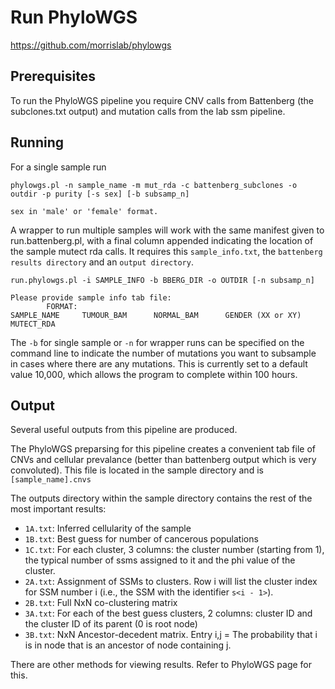 # Run PhyloWGS

https://github.com/morrislab/phylowgs

## Prerequisites

To run the PhyloWGS pipeline you require CNV calls from Battenberg (the subclones.txt output) and mutation calls from the lab ssm pipeline.

## Running
For a single sample run
```{bash}
phylowgs.pl -n sample_name -m mut_rda -c battenberg_subclones -o outdir -p purity [-s sex] [-b subsamp_n]

sex in 'male' or 'female' format. 
```
A wrapper to run multiple samples will work with the same manifest given to run.battenberg.pl, with a final column appended indicating the location of the sample mutect rda calls. It requires this `sample_info.txt`, the `battenberg results directory` and an `output directory`.

```{bash}
run.phylowgs.pl -i SAMPLE_INFO -b BBERG_DIR -o OUTDIR [-n subsamp_n]

Please provide sample info tab file:
        FORMAT:
SAMPLE_NAME     TUMOUR_BAM      NORMAL_BAM      GENDER (XX or XY)       MUTECT_RDA
```

The `-b` for single sample or `-n` for wrapper runs can be specified on the command line to indicate the number of mutations you want to subsample in cases where there are any mutations. This is currently set to a default value 10,000, which allows the program to complete within 100 hours. 

## Output
Several useful outputs from this pipeline are produced.

The PhyloWGS preparsing for this pipeline creates a convenient tab file of CNVs and cellular prevalance (better than battenberg output which is very convoluted). This file is located in the sample directory and is `[sample_name].cnvs`

The outputs directory within the sample directory contains the rest of the most important results:

* `1A.txt`: Inferred cellularity of the sample
* `1B.txt`: Best guess for number of cancerous populations
* `1C.txt`: For each cluster, 3 columns: the cluster number (starting from 1),  the typical number of ssms assigned to it and the phi value of the cluster.  
* `2A.txt`: Assignment of SSMs to clusters. Row i will list the cluster index for SSM number i (i.e., the SSM with the identifier `s<i - 1>`).
* `2B.txt`: Full NxN co-clustering matrix
* `3A.txt`: For each of the best guess clusters, 2 columns: cluster ID and the cluster ID of its parent (0 is root node)
* `3B.txt`: NxN Ancestor-decedent matrix. Entry i,j = The probability that i is in node that is an ancestor of node containing j. 

There are other methods for viewing results. Refer to PhyloWGS page for this.